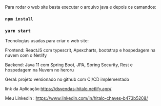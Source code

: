Para rodar o web site basta executar o arquivo java e depois os camandos: 

### `npm install`

### `yarn start`

Tecnologias usadas para criar o web site:

Frontend: ReactJS com typescrit, Apexcharts, bootstrap e hospedagem na nuvem com o Netlify

Backend: Java 11 com Spring Boot, JPA, Spring Security, Rest e hospedagem na Nuvem no heroru

Geral: projeto versionado no github com CI/CD implementado

link da Aplicação:<https://dsvendas-hitalo.netlify.app/>


Meu Linkedin : <https://www.linkedin.com/in/hitalo-chaves-b473b5208/>
